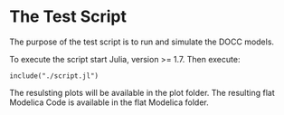 # The Test Script
The purpose of the test script is to run and simulate the DOCC models. 

To execute the script start Julia, version >= 1.7.
Then execute:
```
include("./script.jl")
```

The resulsting plots will be available in the plot folder. 
The resulting flat Modelica Code is available in the flat Modelica folder.
